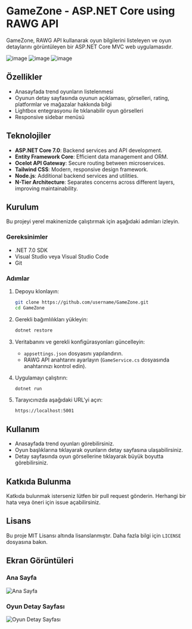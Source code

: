 # GameZone - ASP.NET Core using RAWG API

GameZone, RAWG API kullanarak oyun bilgilerini listeleyen ve oyun detaylarını görüntüleyen bir ASP.NET Core MVC web uygulamasıdır.

![image](https://github.com/karabasnejat/GameZone/assets/62561906/63790290-f7b7-4cfc-82ef-bbdae5170d4d)
![image](https://github.com/karabasnejat/GameZone/assets/62561906/ad747b0f-4f41-4bb5-84a3-51e4959befd9)
![image](https://github.com/karabasnejat/GameZone/assets/62561906/502ffd1e-95d9-468d-b319-6ce03b36d707)



## Özellikler

- Anasayfada trend oyunların listelenmesi
- Oyunun detay sayfasında oyunun açıklaması, görselleri, rating, platformlar ve mağazalar hakkında bilgi
- Lightbox entegrasyonu ile tıklanabilir oyun görselleri
- Responsive sidebar menüsü

## Teknolojiler

- **ASP.NET Core 7.0**: Backend services and API development.
- **Entity Framework Core**: Efficient data management and ORM.
- **Ocelot API Gateway**: Secure routing between microservices.
- **Tailwind CSS**: Modern, responsive design framework.
- **Node.js**: Additional backend services and utilities.
- **N-Tier Architecture**: Separates concerns across different layers, improving maintainability.

## Kurulum

Bu projeyi yerel makinenizde çalıştırmak için aşağıdaki adımları izleyin.

### Gereksinimler

- .NET 7.0 SDK
- Visual Studio veya Visual Studio Code
- Git

### Adımlar

1. Depoyu klonlayın:

    ```bash
    git clone https://github.com/username/GameZone.git
    cd GameZone
    ```

2. Gerekli bağımlılıkları yükleyin:

    ```bash
    dotnet restore
    ```

3. Veritabanını ve gerekli konfigürasyonları güncelleyin:

    - `appsettings.json` dosyasını yapılandırın.
    - RAWG API anahtarını ayarlayın (`GameService.cs` dosyasında anahtarınızı kontrol edin).

4. Uygulamayı çalıştırın:

    ```bash
    dotnet run
    ```

5. Tarayıcınızda aşağıdaki URL'yi açın:

    ```
    https://localhost:5001
    ```

## Kullanım

- Anasayfada trend oyunları görebilirsiniz.
- Oyun başlıklarına tıklayarak oyunların detay sayfasına ulaşabilirsiniz.
- Detay sayfasında oyun görsellerine tıklayarak büyük boyutta görebilirsiniz.

## Katkıda Bulunma

Katkıda bulunmak isterseniz lütfen bir pull request gönderin. Herhangi bir hata veya öneri için issue açabilirsiniz.

## Lisans

Bu proje MIT Lisansı altında lisanslanmıştır. Daha fazla bilgi için `LICENSE` dosyasına bakın.

## Ekran Görüntüleri

### Ana Sayfa

![Ana Sayfa](./screenshots/home.png)

### Oyun Detay Sayfası

![Oyun Detay Sayfası](./screenshots/details.png)
